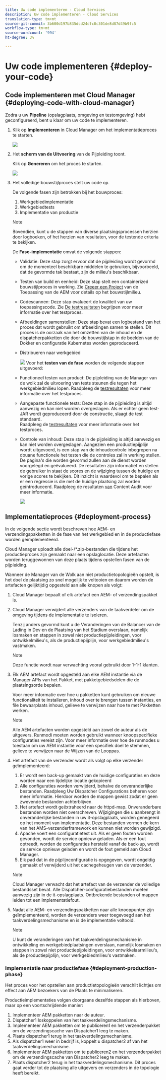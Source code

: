 ```yaml
---
title: Uw code implementeren - Cloud Services
description: Uw code implementeren - Cloud Services
translation-type: tm+mt
source-git-commit: 3b600d197b835dcd24dfc0c301de8d87d49b9fc5
workflow-type: tm+mt
source-wordcount: '994'
ht-degree: 3%

---
```



# Uw code implementeren {#deploy-your-code}

## Code implementeren met Cloud Manager {#deploying-code-with-cloud-manager}

Zodra u uw **Pipeline** (opslagplaats, omgeving en testomgeving) hebt geconfigureerd, bent u klaar om uw code te implementeren.

1. Klik op **Implementeren** in Cloud Manager om het implementatieproces te starten.

   ![](assets/deploy-code1.png)


1. Het **scherm van de Uitvoering** van de Pijpleiding toont.

   Klik op **Genereren** om het proces te starten.

   ![](assets/deploy-code2.png)

1. Het volledige bouwstijlproces stelt uw code op.

   De volgende fasen zijn betrokken bij het bouwproces:

   1. Werkgebiedimplementatie
   1. Werkgebiedtests
   1. Implementatie van productie

   >[!NOTE]
   >
   >Bovendien, kunt u de stappen van diverse plaatsingsprocessen herzien door logboeken, of het herzien van resultaten, voor de testende criteria te bekijken.

   De **Fase-implementatie** omvat de volgende stappen:

   * Validatie: Deze stap zorgt ervoor dat de pijpleiding wordt gevormd om de momenteel beschikbare middelen te gebruiken, bijvoorbeeld, dat de gevormde tak bestaat, zijn de milieu&#39;s beschikbaar.
   * Testen van build en eenheid: Deze stap stelt een containerized bouwstijlproces in werking. Zie [Creeer een Project](/help/onboarding/getting-access-to-aem-in-cloud/creating-aem-application-project.md) van de Toepassing van de AEM voor details op het bouwstijlmilieu.
   * Codescannen: Deze stap evalueert de kwaliteit van uw toepassingscode. Zie [De testresultaten](/help/implementing/developing/introduction/understand-test-results.md) begrijpen voor meer informatie over het testproces.
   * Afbeeldingen samenstellen: Deze stap bevat een logbestand van het proces dat wordt gebruikt om afbeeldingen samen te stellen. Dit proces is de oorzaak van het omzetten van de inhoud en de dispatcherpakketten die door de bouwstijlstap in de beelden van de Dokker en configuratie Kubernetes worden geproduceerd.
   * Distribueren naar werkgebied

      ![](assets/stage-deployment.png)
   Voor het **testen van de fase** worden de volgende stappen uitgevoerd:

   * Functioneel testen van product: De pijpleiding van de Manager van de wolk zal de uitvoering van tests steunen die tegen het werkgebiedmilieu lopen.
Raadpleeg de [testresultaten](/help/implementing/developing/introduction/understand-test-results.md) voor meer informatie over het testproces.

   * Aangepaste functionele tests: Deze stap in de pijpleiding is altijd aanwezig en kan niet worden overgeslagen. Als er echter geen test-JAR wordt geproduceerd door de constructie, slaagt de test standaard.\
      Raadpleeg de [testresultaten](/help/implementing/developing/introduction/understand-test-results.md) voor meer informatie over het testproces.

   * Controle van inhoud: Deze stap in de pijpleiding is altijd aanwezig en kan niet worden overgeslagen. Aangezien een productiepijplijn wordt uitgevoerd, is een stap van de inhoudcontrole inbegrepen na douane functionele het testen die de controles zal in werking stellen. De pagina&#39;s die worden gevormd zullen aan de dienst worden voorgelegd en geëvalueerd. De resultaten zijn informatief en stellen de gebruiker in staat de scores en de wijziging tussen de huidige en vorige scores te bekijken. Dit inzicht is waardevol om te bepalen als er een regressie is die met de huidige plaatsing zal worden geïntroduceerd.
Raadpleeg de resultaten [van](/help/implementing/developing/introduction/understand-test-results.md#content-audit-testing) Content Audit voor meer informatie.

      ![](assets/stage-testing.png)





## Implementatieproces {#deployment-process}

In de volgende sectie wordt beschreven hoe AEM- en verzendingspakketten in de fase van het werkgebied en in de productiefase worden geïmplementeerd.

Cloud Manager uploadt alle doel-/*.zip-bestanden die tijdens het productieproces zijn gemaakt naar een opslaglocatie.  Deze artefacten worden teruggewonnen van deze plaats tijdens opstellen fasen van de pijpleiding.

Wanneer de Manager van de Wolk aan niet productietopologieën opstelt, is het doel de plaatsing zo snel mogelijk te voltooien en daarom worden de artefacten gelijktijdig opgesteld aan alle knopen als volgt:

1. Cloud Manager bepaalt of elk artefact een AEM- of verzendingspakket is.
1. Cloud Manager verwijdert alle verzenders van de taakverdeler om de omgeving tijdens de implementatie te isoleren.

   Tenzij anders gevormd kunt u de Veranderingen van de Balancer van de Lading in Dev en de Plaatsing van het Stadium overslaan, namelijk losmaken en stappen in zowel niet productiepijpleidingen, voor ontwikkelmilieu&#39;s, als de productiepijplijn, voor werkgebiedmilieu&#39;s vastmaken.

   >[!NOTE]
   >
   >Deze functie wordt naar verwachting vooral gebruikt door 1-1-1 klanten.

1. Elk AEM artefact wordt opgesteld aan elke AEM instantie via de Manager APIs van het Pakket, met pakketgebiedsdelen die de plaatsingsorde bepalen.

   Voor meer informatie over hoe u pakketten kunt gebruiken om nieuwe functionaliteit te installeren, inhoud over te brengen tussen instanties, en file bewaarplaats inhoud, gelieve te verwijzen naar hoe te met Pakketten werken.

   >[!NOTE]
   >
   >Alle AEM artefacten worden opgesteld aan zowel de auteur als de uitgevers. Runmodi moeten worden gebruikt wanneer knoopspecifieke configuraties vereist zijn. Voor meer informatie over hoe de runmodes u toestaan om uw AEM instantie voor een specifiek doel te stemmen, gelieve te verwijzen naar de Wijzen van de Looppas.

1. Het artefact van de verzender wordt als volgt op elke verzender geïmplementeerd:

   1. Er wordt een back-up gemaakt van de huidige configuraties en deze worden naar een tijdelijke locatie gekopieerd
   1. Alle configuraties worden verwijderd, behalve de onveranderlijke bestanden. Raadpleeg Uw Dispatcher Configurations beheren voor meer informatie. Hierdoor worden de mappen gewist zodat er geen zwevende bestanden achterblijven.
   1. Het artefact wordt geëxtraheerd naar de httpd-map.  Onveranderbare bestanden worden niet overschreven. Wijzigingen die u aanbrengt in onveranderlijke bestanden in uw it-opslagplaats, worden genegeerd op het moment van implementatie.  Deze bestanden vormen de kern van het AMS-verzenderframework en kunnen niet worden gewijzigd.
   1. Apache voert een configuratietest uit. Als er geen fouten worden gevonden, wordt de service opnieuw geladen. Als er een fout optreedt, worden de configuraties hersteld vanaf de back-up, wordt de service opnieuw geladen en wordt de fout gemeld aan Cloud Manager.
   1. Elk pad dat in de pijplijnconfiguratie is opgegeven, wordt ongeldig gemaakt of verwijderd uit het cachegeheugen van de verzender.

   >[!NOTE]
   >
   >Cloud Manager verwacht dat het artefact van de verzender de volledige bestandsset bevat.  Alle Dispatcher-configuratiebestanden moeten aanwezig zijn in de it-opslagplaats. Ontbrekende bestanden of mappen leiden tot een implementatiefout.

1. Nadat alle AEM- en verzendingspakketten naar alle knooppunten zijn geïmplementeerd, worden de verzenders weer toegevoegd aan het taakverdelingsmechanisme en is de implementatie voltooid.

   >[!NOTE]
   >
   >U kunt de veranderingen van het taakverdelingsmechanisme in ontwikkeling en werkgebiedplaatsingen overslaan, namelijk losmaken en stappen in zowel niet productiepijpleidingen, voor ontwikkelaarmilieu&#39;s, als de productiepijplijn, voor werkgebiedmilieu&#39;s vastmaken.

### Implementatie naar productiefase {#deployment-production-phase}

Het proces voor het opstellen aan productietopologieën verschilt lichtjes om effect aan AEM bezoekers van de Plaats te minimaliseren.

Productieimplementaties volgen doorgaans dezelfde stappen als hierboven, maar op een voortschrijdende manier:

1. Implementeer AEM pakketten naar de auteur.
1. Dispatcher1 loskoppelen van het taakverdelingsmechanisme.
1. Implementeer AEM pakketten om te publiceren1 en het verzenderpakket om de verzendingscache van Dispatcher1 leeg te maken.
1. Plaats dispatcher1 terug in het taakverdelingsmechanisme.
1. Als dispatcher1 weer in bedrijf is, koppelt u dispatcher2 af van het taakverdelingsmechanisme.
1. Implementeer AEM pakketten om te publiceren2 en het verzenderpakket om de verzendingscache van Dispatcher2 leeg te maken.
1. Plaats dispatcher2 terug in het taakverdelingsmechanisme.
Dit proces gaat verder tot de plaatsing alle uitgevers en verzenders in de topologie heeft bereikt.


